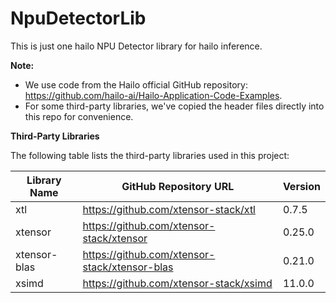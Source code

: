 # NpuDetectorLib

This is just one hailo NPU Detector library for hailo inference.

**Note:**

- We use code from the Hailo official GitHub repository: https://github.com/hailo-ai/Hailo-Application-Code-Examples.
- For some third-party libraries, we've copied the header files directly into this repo for convenience.

**Third-Party Libraries**

The following table lists the third-party libraries used in this project:

| Library Name | GitHub Repository URL | Version |
|---|---|---|
| xtl | https://github.com/xtensor-stack/xtl | 0.7.5 |
| xtensor | https://github.com/xtensor-stack/xtensor | 0.25.0 |
| xtensor-blas | https://github.com/xtensor-stack/xtensor-blas | 0.21.0 |
| xsimd | https://github.com/xtensor-stack/xsimd | 11.0.0 |
